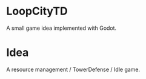 # LoopCityTD

A small game idea implemented with Godot.

# Idea 

A resource management / TowerDefense / Idle game.
